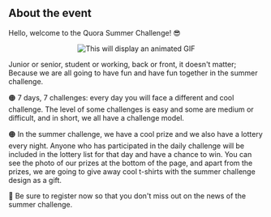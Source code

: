 ## About the event
Hello, welcome to the Quora Summer Challenge! 😎

<p align="center">
<img src="https://media.giphy.com/media/BBRYCFRxcIlvTHXysO/giphy.gif" alt="This will display an animated GIF" >
</p>

Junior or senior, student or working, back or front, it doesn't matter; Because we are all going to have fun and have fun together in the summer challenge.

🟠 7 days, 7 challenges: every day you will face a different and cool challenge. The level of some challenges is easy and some are medium or difficult, and in short, we all have a challenge model.

🟠 In the summer challenge, we have a cool prize and we also have a lottery every night. Anyone who has participated in the daily challenge will be included in the lottery list for that day and have a chance to win. You can see the photo of our prizes at the bottom of the page, and apart from the prizes, we are going to give away cool t-shirts with the summer challenge design as a gift.

🌻 Be sure to register now so that you don't miss out on the news of the summer challenge.
